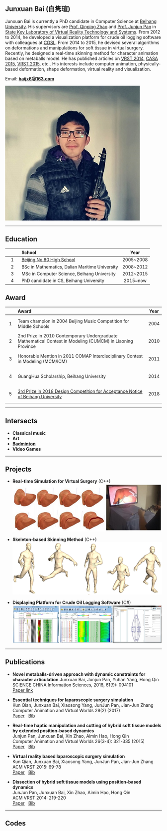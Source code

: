 ## Junxuan Bai&nbsp;(白隽瑄)

Junxuan Bai is currently a PhD candidate in Computer Science at [Beihang University](http://ev.buaa.edu.cn/). His supervisors are [Prof. Qinping Zhao](http://scse.buaa.edu.cn/info/1078/2628.htm) and [Prof. Junjun Pan](http://shi.buaa.edu.cn/jujun_pan/zh_CN/index.htm) in [State Key Laboratory of Virtual Reality Technology and Systems](http://vrlab.buaa.edu.cn/#). From 2012 to 2014, he developed a visualization platform for crude oil logging software with colleagues at [COSL](http://www.cosl.com.cn/col/col20611/index.html). From 2014 to 2015, he devised several algorithms on deformations and manipulations for soft tissue in virtual surgery. Recently, he designed a real-time skinning method for character animation based on metaballs model. He has published articles on [VRST 2014](http://conferences.inf.ed.ac.uk/vrst2014/program.html), [CASA 2015](http://event.ntu.edu.sg/casa/2015/Pages/index.aspx), [VRST 2015](https://vrst.acm.org/old/data/vrst2015/program.html), etc.. His interests include computer animation, physically-based deformation, shape deformation, virtual reality and visualization.

Email: **baijx6@163.com**
  
![image](./2018_Clarinet.jpg) 

---
## Education

&nbsp; | **School** | **Year**
:-:|:---|:---:
&nbsp;&nbsp; 1 &nbsp;&nbsp; | [Beijing No.80 High School](http://www.bj80.com/) | 2005~2008
&nbsp;&nbsp; 2 &nbsp;&nbsp; | BSc in Mathematics, Dalian Maritime University | 2008~2012
&nbsp;&nbsp; 3 &nbsp;&nbsp; | MSc in Computer Science, Beihang University | 2012~2015
&nbsp;&nbsp; 4 &nbsp;&nbsp; | PhD candidate in CS, Beihang University | 2015~now

## Award

&nbsp; | **Award** | **Year**
:---:|:---|:---:
&nbsp;&nbsp; 1 &nbsp;&nbsp; | Team champion in 2004 Beijing Music Competition for Middle Schools | 2004
&nbsp;&nbsp; 2 &nbsp;&nbsp; | 2nd Prize in 2010 Contemporary Undergraduate Mathematical Contest in Modeling (CUMCM) in Liaoning Province | 2010
&nbsp;&nbsp; 3 &nbsp;&nbsp; | Honorable Mention in 2011 COMAP Interdisciplinary Contest in Modeling (MCM/ICM) | 2011
&nbsp;&nbsp; 4 &nbsp;&nbsp; | GuangHua Scholarship, Beihang University | 2014
&nbsp;&nbsp; 5 &nbsp;&nbsp; | [3rd Prize in 2018 Design Competition for Acceptance Notice of Beihang University](./Admission_notice_2018.jpg) | 2018

---
## Intersects
- **Classical music**  
- **Art**
- [**Badminton**  ](./badminton.jpg)
- **Video Games**

---
## Projects

- **Real-time Simulation for Virtual Surgery** (C++)
![image](./SurgerySimulator.jpg)

- **Skeleton-based Skinning Method** (C++)
![image](./SkeletalAnimation.png)  

- **Displaying Platform for Crude Oil Logging Software** (C#)  
![image](./DisplayPlatform.jpg)

---

## Publications
- **Novel metaballs-driven approach with dynamic constraints for character articulation**
Junxuan Bai, Junjun Pan, Yuhan Yang, Hong Qin  
SCIENCE CHINA Information Sciences, 2018, 61(9): 094101  
[Paper link](http://scis.scichina.com/en/2018/094101.html)

- **Essential techniques for laparoscopic surgery simulation**  
Kun Qian, Junxuan Bai, Xiaosong Yang, JunJun Pan, Jian-Jun Zhang  
Computer Animation and Virtual Worlds 28(2) (2017)  
[Paper](https://drive.google.com/open?id=1_hw8Wz9c1EP4w7UZevRT3svW4pt2TwX9)&nbsp;&nbsp;
[Bib](http://dblp.uni-trier.de/rec/bibtex/journals/jvca/QianBYPZ17)

- **Real-time haptic manipulation and cutting of hybrid soft tissue models by extended position-based dynamics**  
Junjun Pan, Junxuan Bai, Xin Zhao, Aimin Hao, Hong Qin  
Computer Animation and Virtual Worlds 26(3-4): 321-335 (2015)  
[Paper](https://drive.google.com/open?id=1bEzvFh5RlZ2JNGK0qv5850q_dGNWosht)&nbsp;&nbsp;
[Bib](http://dblp.uni-trier.de/rec/bibtex/journals/jvca/PanBZHQ15)

- **Virtual reality based laparoscopic surgery simulation**  
	Kun Qian, Junxuan Bai, Xiaosong Yang, JunJun Pan, Jian-Jun Zhang  
 ACM VRST 2015: 69-78  
[Paper](https://drive.google.com/open?id=1yGW5Ui2ZaUQslhLyvycWg32MIWClgbTg)&nbsp;&nbsp;
[Bib](http://dblp.uni-trier.de/rec/bibtex/conf/vrst/QianBYPZ15)

- **Dissection of hybrid soft tissue models using position-based dynamics**  
JunJun Pan, Junxuan Bai, Xin Zhao, Aimin Hao, Hong Qin  
ACM VRST 2014: 219-220  
[Paper](https://drive.google.com/open?id=1oKg4tFlQe1P8JAobmbBc0MsRKxmSGXeR)&nbsp;&nbsp;
[Bib](http://dblp.uni-trier.de/rec/bibtex/conf/vrst/PanBZHQ14)

---

## Codes

